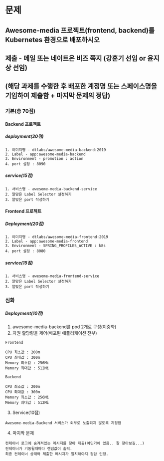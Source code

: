 # 문제

## Awesome-media 프로젝트(frontend, backend)를 Kubernetes 환경으로 배포하시오

## 제출 - 메일 또는 네이트온 비즈 쪽지 (강훈기 선임 or 윤지상 선임)
## (해당 과제를 수행한 후 배포한 계정명 또는 스페이스명을 기입하여 제출함 + 마지막 문제의 정답)

### 기본(총 70점)

#### Backend 프로젝트

##### deployment(20점)
```
1. 이미지명 - dtlabs/awesome-media-backend:2019
2. Label - app:awesome-media-backend
3. Environment - promotion : action
4. port 설정 : 8090
```

##### service(15점)
```
1. 서비스명 - awesome-media-backend-service
2. 알맞은 Label Selector 설정하기
3. 알맞은 port 작성하기
```

#### Frontend 프로젝트

##### Deployment(20점)
```
1. 이미지명 - dtlabs/awesome-media-frontend:2019
2. Label - app:awesome-media-frontend
3. Environment - SPRING_PROFILES_ACTIVE : k8s
4. port 설정 : 8080
```

##### service(15점)
```
1. 서비스명 - awesome-media-frontend-service
2. 알맞은 Label Selector 설정하기
3. 알맞은 port 작성하기
```

### 심화

##### Deployment(10점)
1. awesome-media-backend를 pod 2개로 구성(이중화)
2. 자원 할당량을 제어(배포된 애플리케이션 전부)


```
Frontend

CPU 최소값 : 200m
CPU 최대값 : 300m
Memory 최소값 : 256Mi
Memory 최대값 : 512Mi
```

```
Backend

CPU 최소값 : 200m
CPU 최대값 : 300m
Memory 최소값 : 256Mi
Memory 최대값 : 512Mi
```

3. Service(10점)
```
Awesome-media-Backend 서비스가 외부로 노출되지 않도록 지정함
```

4. 마지막 문제
```
컨테이너 로그에 숨겨져있는 메시지를 찾아 제출(어딘가에 있음.. 잘 찾아보길...)
컨테이너가 기동될때마다 랜덤값이 출력.
최종 컨테이너 상태와 제출한 메시지가 일치해야지 정답 인정.
```
